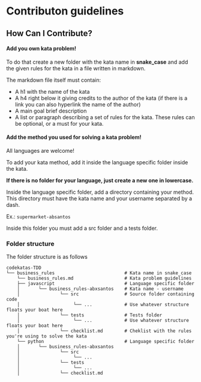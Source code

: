 # Contributon guidelines

## How Can I Contribute?

#### Add you own kata problem!
To do that create a new folder with the kata name in **snake_case** and add the given rules for the kata in a file written in markdown.

The markdown file itself must contain:

- A h1 with the name of the kata
- A h4 right below it giving credits to the author of the kata (if there is a link you can also hyperlink the name of the author)
- A main goal brief description
- A list or paragraph describing a set of rules for the kata. These rules can be optional, or a must for your kata.

#### Add the method you used for solving a kata problem!

All languages are welcome!

To add your kata method, add it inside the language specific folder inside the kata.

**If there is no folder for your language, just create a new one in lowercase.**

Inside the language specific folder, add a directory containing your method. This directory must have the kata name and your username separated by a dash.

Ex.: `supermarket-absantos`

Inside this folder you must add a src folder and a tests folder.

### Folder structure
The folder structure is as follows

```
codekatas-TDD
└── business_rules                          # Kata name in snake_case
    └── business_rules.md                   # Kata problem guidelines
    ├── javascript                          # Language specific folder
    │       └── business_rules-abxsantos    # Kata name - username
    │               └── src                 # Source folder containing code
    │                    └── ...            # Use whatever structure floats your boat here
    │               └── tests               # Tests folder
    │                    └── ...            # Use whatever structure floats your boat here
    │               └── checklist.md        # Cheklist with the rules you're using to solve the kata
    └── python                              # Language specific folder
    │       └── business_rules-abxsantos    
    │               └── src                 
    │                    └── ...            
    │               └── tests              
    │                    └── ... 
    │               └── checklist.md              
```                 